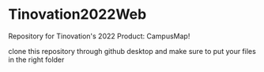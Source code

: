 # Tinovation2022Web
Repository for Tinovation's 2022 Product: CampusMap!

clone this repository through github desktop and make sure to put your files in the right folder
